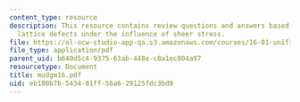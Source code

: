```yaml
---
content_type: resource
description: This resource contains review questions and answers based on dislocations,
  lattice defects under the influence of sheer stress.
file: https://ol-ocw-studio-app-qa.s3.amazonaws.com/courses/16-01-unified-engineering-i-ii-iii-iv-fall-2005-spring-2006/eb180b7b543481ff56a629125fdc3bd9_mudgm16.pdf
file_type: application/pdf
parent_uid: b640d5c4-9375-61ab-448e-c8a1ec804a97
resourcetype: Document
title: mudgm16.pdf
uid: eb180b7b-5434-81ff-56a6-29125fdc3bd9
---
```

